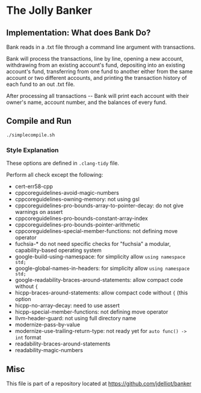 # The Jolly Banker

## Implementation: What does Bank Do?

Bank reads in a .txt file through a command line argument with transactions.

Bank will process the transactions, line by line, opening a new account, withdrawing from an existing account's fund, depositing into an existing account's fund, transferring from one fund to another either from the same account or two different accounts, and printing the transaction history of each fund to an out .txt file.

After processing all transactions -- Bank will print each account with their owner's name, account number, and the balances of every fund.

## Compile and Run

```
./simplecompile.sh
```

### Style Explanation
These options are defined in `.clang-tidy` file.

Perform all check except the following:

- cert-err58-cpp
- cppcoreguidelines-avoid-magic-numbers
- cppcoreguidelines-owning-memory: not using gsl
- cppcoreguidelines-pro-bounds-array-to-pointer-decay: do not give warnings on assert
- cppcoreguidelines-pro-bounds-constant-array-index
- cppcoreguidelines-pro-bounds-pointer-arithmetic
- cppcoreguidelines-special-member-functions: not defining move operator
- fuchsia-* do not need specific checks for "fuchsia" a modular, capability-based operating system
- google-build-using-namespace: for simplicity allow `using namespace std;`
- google-global-names-in-headers: for simplicity allow `using namespace std;`
- google-readability-braces-around-statements: allow compact code without `{`
- hicpp-braces-around-statements: allow compact code without `{` (this option
- hicpp-no-array-decay: need to use assert
- hicpp-special-member-functions: not defining move operator
- llvm-header-guard: not using full directory name
- modernize-pass-by-value
- modernize-use-trailing-return-type: not ready yet for `auto func() -> int` format
- readability-braces-around-statements
- readability-magic-numbers

## Misc

This file is part of a repository located at
https://github.com/jdelliot/banker

